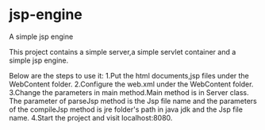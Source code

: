 # jsp-engine
A simple jsp engine

This project contains a simple server,a simple servlet container and a simple jsp engine.

Below are the steps to use it:
1.Put the html documents,jsp files under the WebContent folder.
2.Configure the web.xml under the WebContent folder.
3.Change the parameters in main method.Main method is in Server class.
  The parameter of parseJsp method is the Jsp file name 
  and the parameters of the compileJsp method is jre folder's path in java jdk and the Jsp file name.
4.Start the project and visit localhost:8080.
